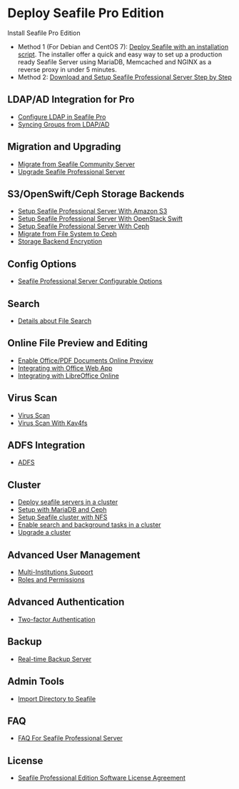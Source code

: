 # Deploy Seafile Pro Edition


Install Seafile Pro Edition

- Method 1 (For Debian and CentOS 7): [Deploy Seafile with an installation script](https://github.com/haiwen/seafile-server-installer#auto-install-seafile-server-ce-and-pro). The installer offer a quick and easy way to set up a production ready Seafile Server using MariaDB, Memcached and NGINX as a reverse proxy in under 5 minutes.
- Method 2:  [Download and Setup Seafile Professional Server Step by Step](download_and_setup_seafile_professional_server.md)

## LDAP/AD Integration for Pro

- [Configure LDAP in Seafile Pro](using_ldap_pro.md)
- [Syncing Groups from LDAP/AD](ldap_group_sync.md)

## Migration and Upgrading

- [Migrate from Seafile Community Server](migrate_from_seafile_community_server.md)
- [Upgrade Seafile Professional Server](upgrading_seafile_professional_server.md)

## S3/OpenSwift/Ceph Storage Backends

- [Setup Seafile Professional Server With Amazon S3](setup_with_mazon_S3.md)
- [Setup Seafile Professional Server With OpenStack Swift](setup_with_swift.md)
- [Setup Seafile Professional Server With Ceph](setup_with_Ceph.md)
- [Migrate from File System to Ceph](migrate_to_ceph.md)
- [Storage Backend Encryption](seaf_encrypt.md)

## Config Options

- [Seafile Professional Server Configurable Options](configurable_options.md)

## Search

- [Details about File Search](details_about_file_search.md)

## Online File Preview and Editing

- [Enable Office/PDF Documents Online Preview](office_documents_preview.md)
- [Integrating with Office Web App](office_web_app.md)
- [Integrating with LibreOffice Online](libreoffice_online.md)

## Virus Scan

- [Virus Scan](virus_scan.md)
- [Virus Scan With Kav4fs](virus_scan_with_kav4fs.md)

## ADFS Integration

- [ADFS](adfs.md)

## Cluster

- [Deploy seafile servers in a cluster](deploy_in_a_cluster.md)
- [Setup with MariaDB and Ceph](clustering_with_mariadb_ceph.md)
- [Setup Seafile cluster with NFS](setup_seafile_cluster_with_nfs.md)
- [Enable search and background tasks in a cluster](enable_search_and_background_tasks_in_a_cluster.md)
- [Upgrade a cluster](upgrade_a_cluster.md)

## Advanced User Management

- [Multi-Institutions Support](multi_institutions.md)
- [Roles and Permissions](roles_permissions.md)

## Advanced Authentication

- [Two-factor Authentication](two_factor_authentication.md)

## Backup

- [Real-time Backup Server](real_time_backup.md)

## Admin Tools

- [Import Directory to Seafile](seaf_import.md)

## FAQ

- [FAQ For Seafile Professional Server](FAQ_for_seafile_pro_server.md)


## License

- [Seafile Professional Edition Software License Agreement](seafile_professional_sdition_software_license_agreement.md)
